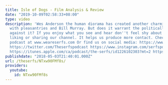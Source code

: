 ```yaml
---
title: Isle of Dogs - Film Analysis & Review
date: "2019-10-09T02:58:33+08:00"
type: video
description: 'Wes Anderson the human diorama has created another charming film filled
  with pleasantries and Bill Murray. But does it warrant the politically charged claims
  against it? If you enjoy what you see and hear don''t feel shy about subscribing,
  liking or sharing our channel. It helps us produce more contact. Check out our official
  podcast at www.weareserfs.com Or find us on social media: https://www.weareserfs.com
  https://twitter.com/Theserfspodcast https://www.instagram.com/serfspodcast/ https://www.facebook.com/serfspodcast
  https://itunes.apple.com/ca/podcast/the-serfs/id1226102303?mt=2 https://www.soundcloud.com/theserfs'
publishdate: "2018-05-03T21:40:01.000Z"
url: /theserfs/NTxw90FMf8s/
providers:
  youtube:
    id: NTxw90FMf8s
---
```

